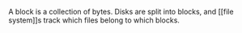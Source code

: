 A block is a collection of bytes. Disks are split into blocks, and [[file system]]s track which files belong to which blocks.